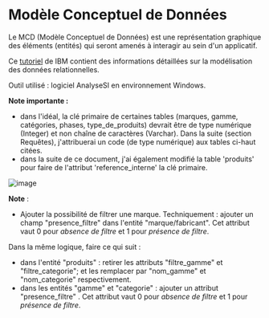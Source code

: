 # Modèle Conceptuel de Données

Le MCD (Modèle Conceptuel de Données) est une représentation graphique des éléments (entités) qui seront amenés à interagir au sein d'un applicatif.

Ce [tutoriel](https://www.ibm.com/fr-fr/topics/data-modeling) de IBM contient des informations détaillées sur la modélisation des données relationnelles.

Outil utilisé : logiciel AnalyseSI en environnement Windows.

__Note importante :__ 
- dans l'idéal, la clé primaire de certaines tables (marques, gamme, catégories, phases, type_de_produits) devrait être de type numérique (Integer) et non chaîne de caractères (Varchar). Dans la suite (section Requêtes), j'attribuerai un code (de type numérique) aux tables ci-haut citées.
- dans la suite de ce document, j'ai également modifié la table 'produits' pour faire de l'attribut 'reference_interne' la clé primaire.

![image](https://github.com/user-attachments/assets/68b36bde-e7e0-48f1-8239-3a451e505845)

__Note__ : 

- Ajouter la possibilité de filtrer une marque.
Techniquement : ajouter un champ "presence_filtre" dans l'entité "marque/fabricant".
Cet attribut vaut 0 pour _absence de filtre_ et 1 pour _présence de filtre_.

Dans la même logique, faire ce qui suit : 
- dans l'entité "produits" : retirer les attributs "filtre_gamme" et "filtre_categorie"; et les remplacer par "nom_gamme" et "nom_categorie" respectivement.
- dans les entités "gamme" et "categorie" : ajouter un attribut "presence_filtre" .
Cet attribut vaut 0 pour _absence de filtre_ et 1 pour _présence de filtre_.
